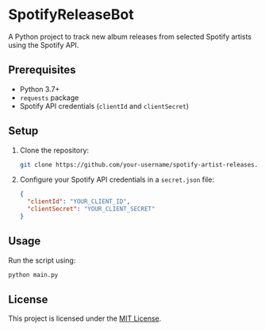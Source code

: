# SpotifyReleaseBot

   A Python project to track new album releases from selected Spotify artists using the Spotify API.

   ## Prerequisites
   - Python 3.7+
   - `requests` package
   - Spotify API credentials (`clientId` and `clientSecret`)

   ## Setup
   1. Clone the repository:
      ```bash
      git clone https://github.com/your-username/spotify-artist-releases.git
      ```
   2. Configure your Spotify API credentials in a `secret.json` file:
      ```json
      {
        "clientId": "YOUR_CLIENT_ID",
        "clientSecret": "YOUR_CLIENT_SECRET"
      }
      ```

   ## Usage
   Run the script using:
   ```bash
   python main.py
   ```

   ## License
   This project is licensed under the [MIT License](LICENSE).